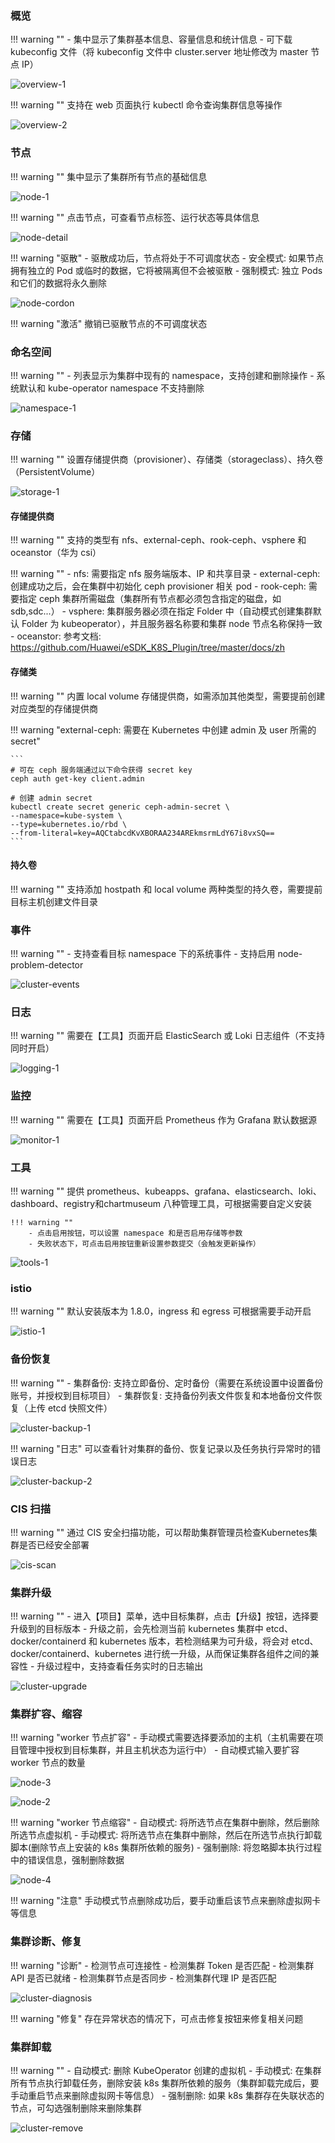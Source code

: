 
### 概览

!!! warning ""
    - 集中显示了集群基本信息、容量信息和统计信息
    - 可下载 kubeconfig 文件（将 kubeconfig 文件中 cluster.server 地址修改为 master 节点 IP）

![overview-1](../img/user_manual/cluster/overview-1.png)

!!! warning ""
    支持在 web 页面执行 kubectl 命令查询集群信息等操作

![overview-2](../img/user_manual/cluster/overview-2.png)

### 节点

!!! warning ""
    集中显示了集群所有节点的基础信息

![node-1](../img/user_manual/cluster/node-1.png)

!!! warning ""
    点击节点，可查看节点标签、运行状态等具体信息

![node-detail](../img/user_manual/cluster/node-detail.png)

!!! warning "驱散"
    - 驱散成功后，节点将处于不可调度状态
    - 安全模式: 如果节点拥有独立的 Pod 或临时的数据，它将被隔离但不会被驱散
    - 强制模式: 独立 Pods 和它们的数据将永久删除

![node-cordon](../img/user_manual/cluster/node-cordon.png)

!!! warning "激活"
    撤销已驱散节点的不可调度状态

### 命名空间

!!! warning ""
    - 列表显示为集群中现有的 namespace，支持创建和删除操作
    - 系统默认和 kube-operator namespace 不支持删除

![namespace-1](../img/user_manual/cluster/namespace-1.png)

### 存储

!!! warning ""
    设置存储提供商（provisioner）、存储类（storageclass）、持久卷（PersistentVolume）

![storage-1](../img/user_manual/cluster/storage-1.png)

#### 存储提供商

!!! warning ""
    支持的类型有 nfs、external-ceph、rook-ceph、vsphere 和 oceanstor（华为 csi）

!!! warning ""
    - nfs: 需要指定 nfs 服务端版本、IP 和共享目录
    - external-ceph: 创建成功之后，会在集群中初始化 ceph provisioner 相关 pod
    - rook-ceph: 需要指定 ceph 集群所需磁盘（集群所有节点都必须包含指定的磁盘，如sdb,sdc...）
    - vsphere: 集群服务器必须在指定 Folder 中（自动模式创建集群默认 Folder 为 kubeoperator），并且服务器名称要和集群 node 节点名称保持一致
    - oceanstor: 参考文档: https://github.com/Huawei/eSDK_K8S_Plugin/tree/master/docs/zh

#### 存储类

!!! warning ""
    内置 local volume 存储提供商，如需添加其他类型，需要提前创建对应类型的存储提供商

!!! warning "external-ceph: 需要在 Kubernetes 中创建 admin 及 user 所需的 secret"

    ```
    # 可在 ceph 服务端通过以下命令获得 secret key
    ceph auth get-key client.admin

    # 创建 admin secret
    kubectl create secret generic ceph-admin-secret \
    --namespace=kube-system \
    --type=kubernetes.io/rbd \
    --from-literal=key=AQCtabcdKvXBORAA234AREkmsrmLdY67i8vxSQ==
    ```

#### 持久卷

!!! warning ""
    支持添加 hostpath 和 local volume 两种类型的持久卷，需要提前目标主机创建文件目录

### 事件

!!! warning ""
    - 支持查看目标 namespace 下的系统事件
    - 支持启用 node-problem-detector

![cluster-events](../img/user_manual/cluster/cluster-events.png)

### 日志

!!! warning ""
    需要在【工具】页面开启 ElasticSearch 或 Loki 日志组件（不支持同时开启）

![logging-1](../img/user_manual/cluster/logging-1.png)

### 监控

!!! warning ""
    需要在【工具】页面开启 Prometheus 作为 Grafana 默认数据源

![monitor-1](../img/user_manual/cluster/monitor-1.png)

### 工具

!!! warning ""
    提供 prometheus、kubeapps、grafana、elasticsearch、loki、dashboard、registry和chartmuseum 八种管理工具，可根据需要自定义安装

    !!! warning ""
        - 点击启用按钮，可以设置 namespace 和是否启用存储等参数
        - 失败状态下，可点击启用按钮重新设置参数提交（会触发更新操作）

![tools-1](../img/user_manual/cluster/tools-1.png)

### istio

!!! warning ""
    默认安装版本为 1.8.0，ingress 和 egress 可根据需要手动开启

![istio-1](../img/user_manual/cluster/istio-1.png)

### 备份恢复

!!! warning ""
    - 集群备份: 支持立即备份、定时备份（需要在系统设置中设置备份账号，并授权到目标项目）
    - 集群恢复: 支持备份列表文件恢复和本地备份文件恢复（上传 etcd 快照文件）

![cluster-backup-1](../img/user_manual/cluster/cluster-backup-1.png)

!!! warning "日志"
    可以查看针对集群的备份、恢复记录以及任务执行异常时的错误日志

![cluster-backup-2](../img/user_manual/cluster/cluster-backup-2.png)

### CIS 扫描

!!! warning ""
    通过 CIS 安全扫描功能，可以帮助集群管理员检查Kubernetes集群是否已经安全部署

![cis-scan](../img/user_manual/cluster/cis-scan.png)

### 集群升级

!!! warning ""
    - 进入【项目】菜单，选中目标集群，点击【升级】按钮，选择要升级到的目标版本
    - 升级之前，会先检测当前 kubernetes 集群中 etcd、docker/containerd 和 kubernetes 版本，若检测结果为可升级，将会对 etcd、docker/containerd、kubernetes 进行统一升级，从而保证集群各组件之间的兼容性
    - 升级过程中，支持查看任务实时的日志输出

![cluster-upgrade](../img/user_manual/cluster/cluster-upgrade.png)

### 集群扩容、缩容

!!! warning "worker 节点扩容"
    - 手动模式需要选择要添加的主机（主机需要在项目管理中授权到目标集群，并且主机状态为运行中）
    - 自动模式输入要扩容 worker 节点的数量

![node-3](../img/user_manual/cluster/node-3.png)

![node-2](../img/user_manual/cluster/node-2.png)

!!! warning "worker 节点缩容"
    - 自动模式: 将所选节点在集群中删除，然后删除所选节点虚拟机
    - 手动模式: 将所选节点在集群中删除，然后在所选节点执行卸载脚本(删除节点上安装的 k8s 集群所依赖的服务)
    - 强制删除: 将忽略脚本执行过程中的错误信息，强制删除数据

![node-4](../img/user_manual/cluster/node-4.png)

!!! warning "注意"
    手动模式节点删除成功后，要手动重启该节点来删除虚拟网卡等信息

### 集群诊断、修复

!!! warning "诊断"
    - 检测节点可连接性
    - 检测集群 Token 是否匹配
    - 检测集群 API 是否已就绪
    - 检测集群节点是否同步
    - 检测集群代理 IP 是否匹配

![cluster-diagnosis](../img/user_manual/cluster/cluster-diagnosis.png)

!!! warning "修复"
    存在异常状态的情况下，可点击修复按钮来修复相关问题

### 集群卸载

!!! warning ""
    - 自动模式: 删除 KubeOperator 创建的虚拟机
    - 手动模式: 在集群所有节点执行卸载任务，删除安装 k8s 集群所依赖的服务（集群卸载完成后，要手动重启节点来删除虚拟网卡等信息）
    - 强制删除: 如果 k8s 集群存在失联状态的节点，可勾选强制删除来删除集群

![cluster-remove](../img/user_manual/cluster/cluster-remove.png)